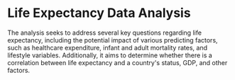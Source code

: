 # Life Expectancy Data Analysis
The analysis seeks to address several key questions regarding life expectancy, including the potential impact of various predicting factors, such as healthcare expenditure, infant and adult mortality rates, and lifestyle variables. Additionally, it aims to determine whether there is a correlation between life expectancy and a country's status, GDP, and other factors.
